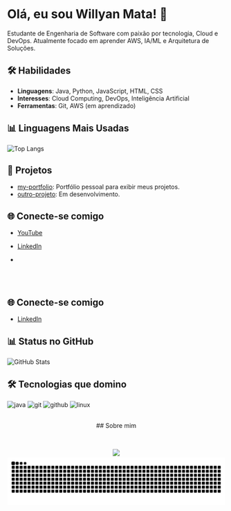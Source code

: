 # Olá, eu sou Willyan Mata! 👋

Estudante de Engenharia de Software com paixão por tecnologia, Cloud e DevOps. Atualmente focado em aprender AWS, IA/ML e Arquitetura de Soluções.

## 🛠 Habilidades
- **Linguagens**: Java, Python, JavaScript, HTML, CSS
- **Interesses**: Cloud Computing, DevOps, Inteligência Artificial
- **Ferramentas**: Git, AWS (em aprendizado)

## 📊 Linguagens Mais Usadas
![Top Langs](https://github-readme-stats.vercel.app/api/top-langs/?username=WillyanMata&show_icons=true&locale=pt&layout=compact&theme=dark)

## 📌 Projetos
- [my-portfolio](https://github.com/WillyanMata/my-portfolio): Portfólio pessoal para exibir meus projetos.
- [outro-projeto](https://github.com/WillyanMata/outro-projeto): Em desenvolvimento.

## 🌐 Conecte-se comigo
- [YouTube](https://www.youtube.com/@CodeWillks)
- [LinkedIn](https://www.linkedin.com/in/SEU-LINKEDIN)

- 
<br><br>
## 🌐 Conecte-se comigo
- [LinkedIn](https://www.linkedin.com/in/seu-perfil)

## 📊 Status no GitHub
![GitHub Stats](https://github-readme-stats.vercel.app/api?username=WillyanMata&show_icons=true&theme=dark)

## 🛠️ Tecnologias que domino
<p align="left">
  <img src="https://cdn.jsdelivr.net/gh/devicons/devicon/icons/java/java-original.svg" height="40" alt="java" />
  <img src="https://cdn.jsdelivr.net/gh/devicons/devicon/icons/git/git-original.svg" height="40" alt="git" />
  <img src="https://cdn.jsdelivr.net/gh/devicons/devicon/icons/github/github-original.svg" height="40" alt="github" />
  <img src="https://cdn.jsdelivr.net/gh/devicons/devicon/icons/linux/linux-original.svg" height="40" alt="linux" />
</p>

<br>
<div align="center">
  <div align="center">
## Sobre mim
<div align="center">
 
<br>

##

<div> 
  <a href="https://www.linkedin.com/in/willyandamata" target="_blank">
    <img src="https://img.shields.io/badge/-LinkedIn-%230077B5?style=for-the-badge&logo=linkedin&logoColor=white" target="_blank">
  </a> 
</div>

<img src="https://raw.githubusercontent.com/WillyanMata/WillyanMata/output/snake.svg" alt="Snake animation" />
